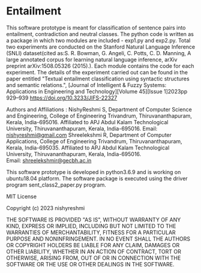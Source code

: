 # Entailment
This software prototype is meant for classification of sentence pairs into entailment, contradiction and neutral classes.
The python code is written as a package in which two modules are included - exp1.py and exp2.py. Total two experiments are conducted on the Stanford Natural Language Inference (SNLI) dataset(cited as:S. R. Bowman, G. Angeli, C. Potts, C. D. Manning, A large annotated corpus for learning natural language inference, arXiv preprint arXiv:1508.05326 (2015).). Each module contains the code for each experiment. The details of the experiment carried out can be found in the paper entitled "Textual entailment classification using syntactic structures and semantic relations.", [Journal of Intelligent & Fuzzy Systems: Applications in Engineering and Technology][Volume 45][Issue 1]2023pp 929–939 https://doi.org/10.3233/JIFS-22327


Authors and Affiliations : NishyReshmi S, Department of Computer Science and Engineering, College of Engineering Trivandrum, Thiruvananthapuram, Kerala, India-695016. Affiliated to APJ Abdul Kalam Technological University, Thiruvananthapuram, Kerala, India-695016. Email: nishyreshmi@gmail.com
				Shreelekshmi R, Department of Computer Applications, College of Engineering Trivandrum, Thiruvananthapuram, Kerala, India-695035. 
				Affiliated to APJ Abdul Kalam Technological University, Thiruvananthapuram, Kerala, India-695016. 					
				Email: shreelekshmir@gecbh.ac.in

This software prototype is developed in python3.6.9 and is working on ubuntu18.04  platform. The software package is executed using the driver program sent_class2_paper.py program.

MIT License

Copyright (c) 2023 nishyreshmi


THE SOFTWARE IS PROVIDED "AS IS", WITHOUT WARRANTY OF ANY KIND, EXPRESS OR
IMPLIED, INCLUDING BUT NOT LIMITED TO THE WARRANTIES OF MERCHANTABILITY,
FITNESS FOR A PARTICULAR PURPOSE AND NONINFRINGEMENT. IN NO EVENT SHALL THE
AUTHORS OR COPYRIGHT HOLDERS BE LIABLE FOR ANY CLAIM, DAMAGES OR OTHER
LIABILITY, WHETHER IN AN ACTION OF CONTRACT, TORT OR OTHERWISE, ARISING FROM,
OUT OF OR IN CONNECTION WITH THE SOFTWARE OR THE USE OR OTHER DEALINGS IN THE
SOFTWARE.
